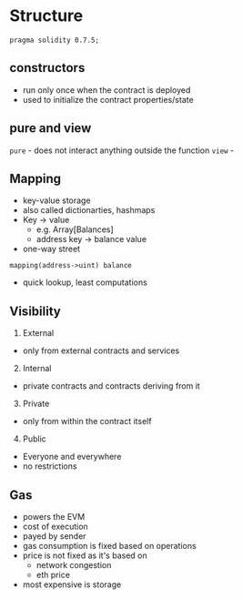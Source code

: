 # Structure
```solidity
pragma solidity 0.7.5; 
```

## constructors 
- run only once when the contract is deployed
- used to initialize the contract properties/state

## pure and view
`pure` - does not interact anything outside the function
`view` - 

## Mapping
- key-value storage
- also called dictionarties, hashmaps
- Key -> value
    - e.g. Array[Balances] 
    - address key -> balance value
- one-way street
```
mapping(address->uint) balance
```
- quick lookup, least computations

## Visibility
1. External
- only from external contracts and services
2. Internal
- private contracts and contracts deriving from it
3. Private
- only from within the contract itself
4. Public
- Everyone and everywhere
- no restrictions

## Gas
- powers the EVM
- cost of execution
- payed by sender
- gas consumption is fixed based on operations
- price is not fixed as it's based on 
    - network congestion
    - eth price
- most expensive is storage